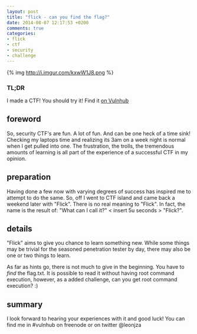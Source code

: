 ```yaml
---
layout: post
title: "flick - can you find the flag?"
date: 2014-08-07 12:17:53 +0200
comments: true
categories: 
- flick
- ctf
- security
- challenge
---
```


{% img http://i.imgur.com/kxwW1J8.png %}

### TL;DR
I made a CTF! You should try it! Find it [on Vulnhub](http://vulnhub.com/entry/flick-1,99/)

## foreword
So, security CTF's are fun. A lot of fun. And can be one heck of a time sink! Checking my laptops time and realizing its 3am on a week night is normal when I get pulled into one. The frustration, the trolls, the tremendous amounts of learning is all part of the experience of a successful CTF in my opinion.

<!--more-->

## preparation
Having done a few now with varying degrees of success has inspired me to attempt to do the same. So, off I went to CTF island and came back a weekend later with "Flick". There is no real meaning to "Flick". In fact, the name is the result of: "What can I call it?" < insert 5u seconds > "Flick?".

## details
"Flick" aims to give you chance to learn something new. While some things may be trivial for the seasoned penetration tester by day, there may also be one or two things to learn.

As far as hints go, there is not much to give in the beginning. You have to *find* the flag.txt. It is possible to read it without having root command execution, however, as a added challenge, can you get root command execution? :)

## summary
I look forward to hearing your experiences with it and good luck! You can find me in #vulnhub on freenode or on twitter @leonjza